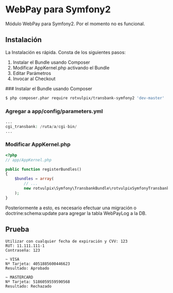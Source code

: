 WebPay para Symfony2
==================

Módulo WebPay para Symfony2. Por el momento no es funcional.

Instalación
--------------

La Instalación es rápida. Consta de los siguientes pasos:

1. Instalar el Bundle usando Composer
2. Modificar AppKernel.php activando el Bundle
3. Editar Parámetros
4. Invocar al Checkout

### Instalar el Bundle usando Composer

``` bash
$ php composer.phar require rotvulpix/transbank-symfony2 'dev-master'
```

### Agregar a app/config/parameters.yml

``` php
...
cgi_transbank: /ruta/a/cgi-bin/
...
```



### Modificar AppKernel.php

``` php
<?php
// app/AppKernel.php

public function registerBundles()
{
    $bundles = array(
        // ...
        new rotvulpix\Symfony\TransbankBundle\rotvulpixSymfonyTransbankBundle(),
    );
}
```

Posteriormente a esto, es necesario efectuar una migración o doctrine:schema:update para agregar la tabla WebPayLog a la DB. 

Prueba
--------------
```
Utilizar con cualquier fecha de expiración y CVV: 123
RUT: 11.111.111-1
Contraseña: 123

~ VISA
Nº Tarjeta: 4051885600446623
Resultado: Aprobado

~ MASTERCARD
Nº Tarjeta:￼5186059559590568
Resultado: Rechazado
```
